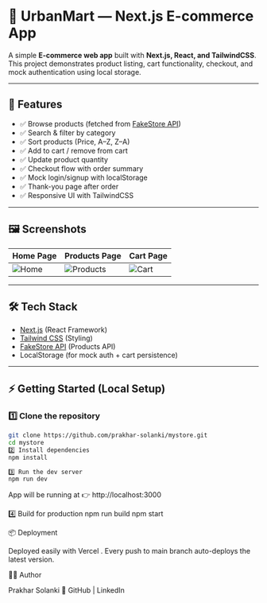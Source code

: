 # 🛒 UrbanMart — Next.js E-commerce App

A simple **E-commerce web app** built with **Next.js, React, and TailwindCSS**.  
This project demonstrates product listing, cart functionality, checkout, and mock authentication using local storage.

---

## 🚀 Features
- ✅ Browse products (fetched from [FakeStore API](https://fakestoreapi.com/))  
- ✅ Search & filter by category  
- ✅ Sort products (Price, A–Z, Z–A)  
- ✅ Add to cart / remove from cart  
- ✅ Update product quantity  
- ✅ Checkout flow with order summary  
- ✅ Mock login/signup with localStorage  
- ✅ Thank-you page after order  
- ✅ Responsive UI with TailwindCSS  

---

## 🖼️ Screenshots
| Home Page | Products Page | Cart Page |
|-----------|---------------|-----------|
| ![Home](https://via.placeholder.com/400x200) | ![Products](https://via.placeholder.com/400x200) | ![Cart](https://via.placeholder.com/400x200) |

---

## 🛠️ Tech Stack
- [Next.js](https://nextjs.org/) (React Framework)
- [Tailwind CSS](https://tailwindcss.com/) (Styling)
- [FakeStore API](https://fakestoreapi.com/) (Products API)
- LocalStorage (for mock auth + cart persistence)

---

## ⚡ Getting Started (Local Setup)

### 1️⃣ Clone the repository
```bash
git clone https://github.com/prakhar-solanki/mystore.git
cd mystore
2️⃣ Install dependencies
npm install

3️⃣ Run the dev server
npm run dev

```
App will be running at 👉 http://localhost:3000

4️⃣ Build for production
npm run build
npm start

📦 Deployment

Deployed easily with Vercel
.
Every push to main branch auto-deploys the latest version.

👨‍💻 Author

Prakhar Solanki
🔗 GitHub
 | LinkedIn
